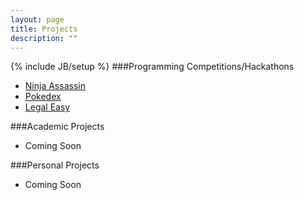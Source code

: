 ```yaml
---
layout: page
title: Projects
description: ""
---
```

{% include JB/setup %}
###Programming Competitions/Hackathons
- <a href="/projects/ninjaassassin.html">Ninja Assassin</a>
- <a href="/projects/pokedex.html">Pokedex</a>
- <a href="/projects/legaleasy.html">Legal Easy</a>

###Academic Projects
- Coming Soon

###Personal Projects
- Coming Soon